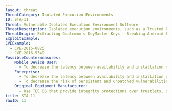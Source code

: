 ```yaml
---
layout: threat
ThreatCategory: Isolated Execution Environments
ID: STA-11
Threat: Vulnerable Isolated Execution Environment Software
ThreatDescription: Isolated execution environments, such as a Trusted Execution Environment, often run on a dedicated hardware chip. It has access to areas of physical memory that are restricted from the mobile operating system, which are often used to protect high-value cryptographic keys and other secrets. If a vulnerability in either the execution environment's operating system or a program executing under it is exploited, an attacker may gain access to these keys or be able to obtain the output from sensitive cryptographic operations that require them.
ThreatOrigin: Extracting Qualcomm's KeyMaster Keys - Breaking Android Full Disk Encryption [^209]
ExploitExample:
CVEExample:
  - CVE-2016-0825
  - CVE-2016-5349
PossibleCountermeasures:
    Mobile Device User:
      - To decrease the latency between availability and installation of security fixes for isolated execution environments, configure devices (potentially using EMM solutions) to automatically install security updates, or at a minimum, provide automated notification to the user that security updates are available for installation.
    Enterprise:
      - To decrease the latency between availability and installation of security fixes for isolated execution environments, configure devices (potentially using EMM solutions) to automatically install security updates, or at a minimum, provide automated notification to the user that security updates are available for installation.
      - To decrease the risk of persistent and unpatched vulnerabilities in isolated execution environments in deployed devices, consider acquiring mobile devices from vendors and carriers with a history of addressing and releasing security updates in a timely fashion.
    Original Equipment Manufacturer:
      - Use TEE OS that provide integrity protections over trustlets, such as verification of digital signatures on installed trustlets, such as Trusty OS. [^222]
title: STA-11
rawID: 11
---
```

